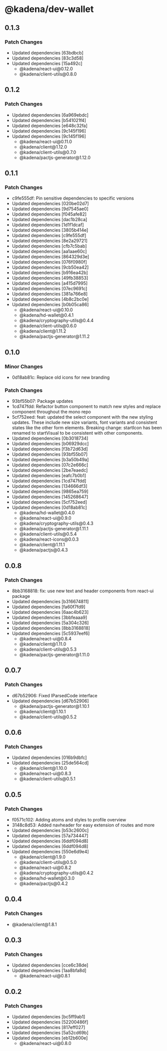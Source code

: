 # @kadena/dev-wallet

## 0.1.3

### Patch Changes

- Updated dependencies \[63bdbcb]
- Updated dependencies \[83c3d58]
- Updated dependencies \[15a492c]
  - @kadena/react-ui\@0.12.0
  - @kadena/client-utils\@0.8.0

## 0.1.2

### Patch Changes

- Updated dependencies \[6a969ebdc]
- Updated dependencies \[b541021f4]
- Updated dependencies \[e648c32fa]
- Updated dependencies \[9c145f196]
- Updated dependencies \[9c145f196]
  - @kadena/react-ui\@0.11.0
  - @kadena/client\@1.12.0
  - @kadena/client-utils\@0.7.0
  - @kadena/pactjs-generator\@1.12.0

## 0.1.1

### Patch Changes

- c9fe555df: Pin sensitive dependencies to specific versions
- Updated dependencies \[020be02d7]
- Updated dependencies \[9d7545ae0]
- Updated dependencies \[f045afe82]
- Updated dependencies \[dac1b28ca]
- Updated dependencies \[1d1f1dcaf]
- Updated dependencies \[3805b414e]
- Updated dependencies \[c9fe555df]
- Updated dependencies \[8e2a29721]
- Updated dependencies \[cfb7c5bab]
- Updated dependencies \[aa1aae60c]
- Updated dependencies \[864329d3e]
- Updated dependencies \[076f0980f]
- Updated dependencies \[9cb50ea42]
- Updated dependencies \[b916ea42b]
- Updated dependencies \[49fb38853]
- Updated dependencies \[a415d7995]
- Updated dependencies \[07ec9691c]
- Updated dependencies \[381a766e8]
- Updated dependencies \[4b8c2bc0e]
- Updated dependencies \[b0b05ca86]
  - @kadena/react-ui\@0.10.0
  - @kadena/hd-wallet\@0.4.1
  - @kadena/cryptography-utils\@0.4.4
  - @kadena/client-utils\@0.6.0
  - @kadena/client\@1.11.2
  - @kadena/pactjs-generator\@1.11.2

## 0.1.0

### Minor Changes

- 0d18ab81c: Replace old icons for new branding

### Patch Changes

- 93bf55b07: Package updates
- 1cd747fdd: Refactor button component to match new styles and replace component
  throughout the mono repo
- 5cf752eed: feat: updated the select component with the new styling updates.
  These include new size variants, font variants and consistent states like the
  other form elements. Breaking change: startIcon has been renamed to
  startVisual to be consistent with other components.
- Updated dependencies \[0b3018734]
- Updated dependencies \[b06929dcc]
- Updated dependencies \[f3b72d63d]
- Updated dependencies \[93bf55b07]
- Updated dependencies \[b3a50b49a]
- Updated dependencies \[07c2e666c]
- Updated dependencies \[2be7eaedc]
- Updated dependencies \[eafc7b0b1]
- Updated dependencies \[1cd747fdd]
- Updated dependencies \[134666df3]
- Updated dependencies \[9865ea759]
- Updated dependencies \[145268647]
- Updated dependencies \[5cf752eed]
- Updated dependencies \[0d18ab81c]
  - @kadena/hd-wallet\@0.4.0
  - @kadena/react-ui\@0.9.0
  - @kadena/cryptography-utils\@0.4.3
  - @kadena/pactjs-generator\@1.11.1
  - @kadena/client-utils\@0.5.4
  - @kadena/react-icons\@0.0.3
  - @kadena/client\@1.11.1
  - @kadena/pactjs\@0.4.3

## 0.0.8

### Patch Changes

- 8bb3168818: fix: use new text and header components from react-ui package
- Updated dependencies \[b316674811]
- Updated dependencies \[fa60f7fd9]
- Updated dependencies \[6aac4b623]
- Updated dependencies \[3bbfeaaa9]
- Updated dependencies \[5a304c326]
- Updated dependencies \[8bb3168818]
- Updated dependencies \[5c5937eef6]
  - @kadena/react-ui\@0.8.4
  - @kadena/client\@1.11.0
  - @kadena/client-utils\@0.5.3
  - @kadena/pactjs-generator\@1.11.0

## 0.0.7

### Patch Changes

- d67b52906: Fixed IParsedCode interface
- Updated dependencies \[d67b52906]
  - @kadena/pactjs-generator\@1.10.1
  - @kadena/client\@1.10.1
  - @kadena/client-utils\@0.5.2

## 0.0.6

### Patch Changes

- Updated dependencies \[016b9dbfc]
- Updated dependencies \[25de564cd]
  - @kadena/client\@1.10.0
  - @kadena/react-ui\@0.8.3
  - @kadena/client-utils\@0.5.1

## 0.0.5

### Patch Changes

- f0571c102: Adding atoms and styles to profile overview
- 3148c8d53: Added navheader for easy extension of routes and more
- Updated dependencies \[b53c2600c]
- Updated dependencies \[57a734447]
- Updated dependencies \[6ddf094d8]
- Updated dependencies \[6ddf094d8]
- Updated dependencies \[550e6d9e4]
  - @kadena/client\@1.9.0
  - @kadena/client-utils\@0.5.0
  - @kadena/react-ui\@0.8.2
  - @kadena/cryptography-utils\@0.4.2
  - @kadena/hd-wallet\@0.3.0
  - @kadena/pactjs\@0.4.2

## 0.0.4

### Patch Changes

- @kadena/client\@1.8.1

## 0.0.3

### Patch Changes

- Updated dependencies \[cce6c38de]
- Updated dependencies \[1aa8bfa8d]
  - @kadena/react-ui\@0.8.1

## 0.0.2

### Patch Changes

- Updated dependencies \[bc5ff9ab1]
- Updated dependencies \[52200486f]
- Updated dependencies \[817eff027]
- Updated dependencies \[5a52cd69b]
- Updated dependencies \[eb12b600e]
  - @kadena/react-ui\@0.8.0
